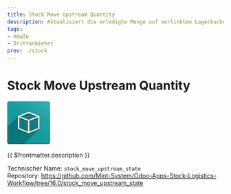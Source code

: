 ```yaml
---
title: Stock Move Upstream Quantity
description: Aktualisiert die erledigte Menge auf verlinkten Lagerbuchungen.
tags:
- HowTo
- Drittanbieter
prev: ./stock
---
```

# Stock Move Upstream Quantity
![icon_oms_box](attachments/icon_oms_box.png)

{{ $frontmatter.description }}

Technischer Name: `stock_move_upstream_state`\
Repository: <https://github.com/Mint-System/Odoo-Apps-Stock-Logistics-Workflow/tree/16.0/stock_move_upstream_state>
